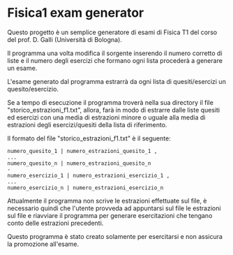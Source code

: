 # Fisica1 exam generator

Questo progetto è un semplice generatore di esami di Fisica T1 del corso del prof. D. Galli (Università di Bologna).

Il programma una volta modifica il sorgente inserendo il numero corretto di liste e il numero degli esercizi che formano ogni lista procederà a generare un esame.

L'esame generato dal programma estrarrà da ogni lista di quesiti/esercizi un quesito/esercizio.

Se a tempo di esecuzione il programma troverà nella sua directory il file "storico_estrazioni_f1.txt", allora, farà in modo di estrarre dalle liste quesiti ed esercizi con una media di estrazioni minore o uguale alla media di estrazioni degli esercizi/quesiti della lista di riferimento.

Il formato del file "storico_estrazioni_f1.txt" è il seguente:
```
numero_quesito_1 | numero_estrazioni_quesito_1 ,
...
numero_quesito_n | numero_estrazioni_quesito_n 
-
numero_esercizio_1 | numero_estrazioni_esercizio_1 ,
...
numero_esercizio_n | numero_estrazioni_esercizio_n 
```
Attualmente il programma non scrive le estrazioni effettuate sul file, è necessario quindi che l'utente provveda ad appuntarsi sul file le estrazioni sul file e riavviare il programma per generare esercitazioni che tengano conto delle estrazioni precedenti.

Questo programma è stato creato solamente per esercitarsi e non assicura la promozione all'esame.
